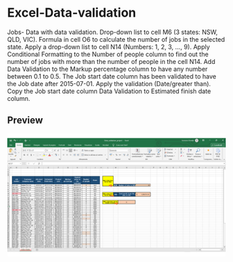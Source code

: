 # Excel-Data-validation
Jobs- Data with data validation.
Drop-down list to cell M6 (3 states: NSW, QLD, VIC).
Formula in cell O6 to calculate the number of jobs in the selected state.
Apply a drop-down list to cell N14 (Numbers: 1, 2, 3, …, 9).
Apply Conditional Formatting to the Number of people column to find out the number of jobs with more than the number of people in the cell N14.
Add Data Validation to the Markup percentage column to have any number between 0.1 to 0.5. 
The Job start date column has been validated to have the Job date after 2015-07-01. Apply the validation (Date/greater than).
Copy the Job start date column Data Validation to Estimated finish date column.
## Preview
![screenshot](screenshot.png)
